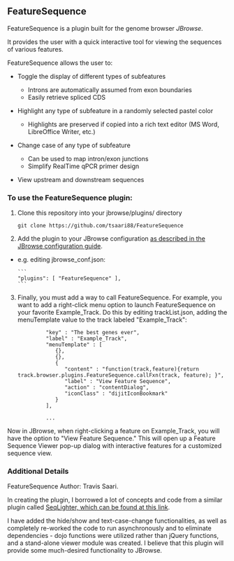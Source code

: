 ## FeatureSequence

FeatureSequence is a plugin built for the genome browser _JBrowse_.

It provides the user with a quick interactive tool for viewing the sequences of various features.

FeatureSequence allows the user to:

* Toggle the display of different types of subfeatures
  * Introns are automatically assumed from exon boundaries
  * Easily retrieve spliced CDS

* Highlight any type of subfeature in a randomly selected pastel color
  * Highlights are preserved if copied into a rich text editor (MS Word, LibreOffice Writer, etc.)

* Change case of any type of subfeature
  * Can be used to map intron/exon junctions
  * Simplify RealTime qPCR primer design

* View upstream and downstream sequences


### To use the FeatureSequence plugin:

1. Clone this repository into your jbrowse/plugins/ directory

    ```
    git clone https://github.com/tsaari88/FeatureSequence
    ```

2. Add the plugin to your JBrowse configuration [as described in the JBrowse configuration guide](http://gmod.org/wiki/JBrowse_Configuration_Guide#Using_Plugins).

  * e.g. editing jbrowse_conf.json:    

        ```
        "plugins": [ "FeatureSequence" ],
        ```

3. Finally, you must add a way to call FeatureSequence.
For example, you want to add a right-click menu option to launch FeatureSequence on your favorite Example_Track.
Do this by editing trackList.json, adding the menuTemplate value to the track labeled "Example_Track":

    ```
             "key" : "The best genes ever",
             "label" : "Example_Track",
             "menuTemplate" : [
                {},
                {},
                {
                   "content" : "function(track,feature){return track.browser.plugins.FeatureSequence.callFxn(track, feature); }",
                   "label" : "View Feature Sequence",
                   "action" : "contentDialog",
                   "iconClass" : "dijitIconBookmark"
                }
             ],

             ...
    ```

Now in JBrowse, when right-clicking a feature on Example_Track, you will have the option to "View Feature Sequence."
This will open up a Feature Sequence Viewer pop-up dialog with interactive features for a customized sequence view.

### Additional Details

FeatureSequence Author: Travis Saari.

In creating the plugin, I borrowed a lot of concepts and code from a similar plugin called [SeqLighter, which can be found at this link](https://github.com/Arabidopsis-Information-Portal/SeqLighter).

I have added the hide/show and text-case-change functionalities, as well as completely re-worked the code to run asynchronously and to eliminate dependencies - dojo functions were utilized rather than jQuery functions, and a stand-alone viewer module was created. I believe that this plugin will provide some much-desired functionality to JBrowse.
